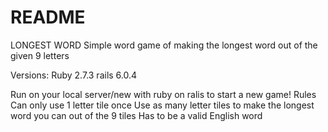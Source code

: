 # README

LONGEST WORD
Simple word game of making the longest word out of the given 9 letters

Versions: 
Ruby 2.7.3
rails 6.0.4 

Run on your local server/new with ruby on ralis to start a new game!
Rules
Can only use 1 letter tile once
Use as many letter tiles to make the longest word you can out of the 9 tiles
Has to be a valid English word
